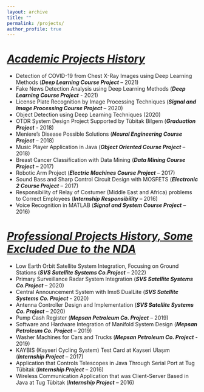 ```yaml
---
layout: archive
title: ""
permalink: /projects/
author_profile: true
---
```



***<u>Academic Projects History</u>***
======

* Detection of COVID-19 from Chest X-Ray Images using Deep Learning Methods (***Deep Learning Course Project*** – 2021)
* Fake News Detection Analysis using Deep Learning Methods (***Deep Learning Course Project*** - 2021)
* License Plate Recognition by Image Processing Techniques (***Signal and Image Processing Course Project*** – 2020)
* Object Detection using Deep Learning Techniques (2020)
* OTDR System Design Project Supported by Tübitak Bilgem (***Graduation Project*** - 2018)
* Meniere’s Disease Possible Solutions (***Neural Engineering Course Project*** – 2018)
* Music Player Application in Java (***Object Oriented Course Project*** – 2018)
* Breast Cancer Classification with Data Mining (***Data Mining Course Project*** – 2017)
* Robotic Arm Project (***Electric Machines Course Project*** – 2017)
* Sound Bass and Sharp Control Circuit Design with MOSFETS (***Electronic 2 Course Project*** – 2017)
* Responsibility of Relay of Costumer (Middle East and Africa) problems to Correct Employees (***Internship Responsibility*** – 2016)
* Voice Recognition in MATLAB (***Signal and System Course Project*** – 2016)

***<u>Professional Projects History, Some Excluded Due to the NDA </u>***
======

* Low Earth Orbit Satellite System Integration, Focusing on Ground Stations (***SVS Satellite Systems Co.Project*** – 2022)
* Primary Surveillance Radar System Integration (***SVS Satellite Systems Co.Project*** – 2020)
* Central Announcement System with Imx6 DualLite (***SVS Satellite Systems Co. Project*** - 2020)
* Antenna Controller Design and Implementation (***SVS Satellite Systems Co. Project*** – 2020)
* Pump Cash Register (***Mepsan Petroleum Co. Project*** – 2019)
* Software and Hardware Integration of Manifold System Design (***Mepsan Petroleum Co. Project*** – 2019)
* Washer Machines for Cars and Trucks (***Mepsan Petroleum Co. Project*** - 2019)
* KAYBIS (Kayseri Cycling System) Test Card at Kayseri Ulaşım (***Internship Project*** – 2017)
* Application that Controls Telescopes in Java Through Serial Port at Tug Tübitak (***Internship Project*** – 2016)
* Wireless Communication Application that was Client-Server Based in Java at Tug Tübitak (***Internship Project*** – 2016)

